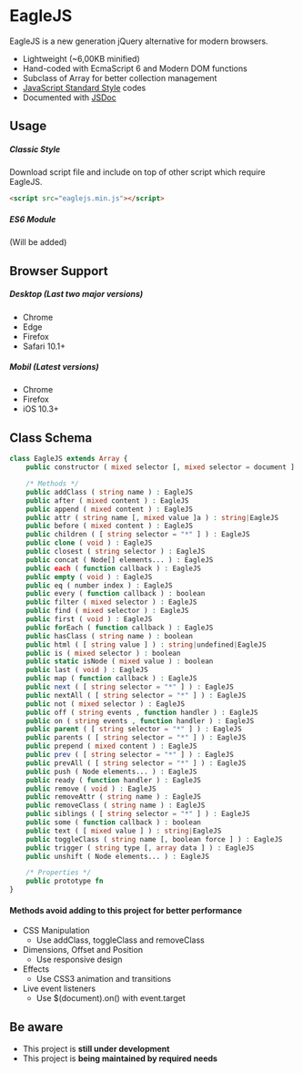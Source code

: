 # EagleJS

EagleJS is a new generation jQuery alternative for modern browsers.

- Lightweight (~6,00KB minified)
- Hand-coded with EcmaScript 6 and Modern DOM functions
- Subclass of Array for better collection management
- [JavaScript Standard Style](https://standardjs.com "JavaScript Standard Style") codes
- Documented with [JSDoc](https://jsdoc.app "JSDoc")

## Usage

##### Classic Style

Download script file and include on top of other script which require EagleJS.

```html
<script src="eaglejs.min.js"></script>
```

##### ES6 Module

(Will be added)


## Browser Support

##### Desktop (Last two major versions)
- Chrome
- Edge
- Firefox
- Safari 10.1+

##### Mobil (Latest versions)
- Chrome
- Firefox
- iOS 10.3+

## Class Schema

```php
class EagleJS extends Array {
	public constructor ( mixed selector [, mixed selector = document ] )

	/* Methods */
	public addClass ( string name ) : EagleJS
	public after ( mixed content ) : EagleJS
	public append ( mixed content ) : EagleJS
	public attr ( string name [, mixed value ]a ) : string|EagleJS
	public before ( mixed content ) : EagleJS
	public children ( [ string selector = "*" ] ) : EagleJS
	public clone ( void ) : EagleJS
	public closest ( string selector ) : EagleJS
	public concat ( Node[] elements... ) : EagleJS
	public each ( function callback ) : EagleJS
	public empty ( void ) : EagleJS
	public eq ( number index ) : EagleJS
	public every ( function callback ) : boolean
	public filter ( mixed selector ) : EagleJS
	public find ( mixed selector ) : EagleJS
	public first ( void ) : EagleJS
	public forEach ( function callback ) : EagleJS
	public hasClass ( string name ) : boolean
	public html ( [ string value ] ) : string|undefined|EagleJS
	public is ( mixed selector ) : boolean
	public static isNode ( mixed value ) : boolean
	public last ( void ) : EagleJS
	public map ( function callback ) : EagleJS
	public next ( [ string selector = "*" ] ) : EagleJS
	public nextAll ( [ string selector = "*" ] ) : EagleJS
	public not ( mixed selector ) : EagleJS
	public off ( string events , function handler ) : EagleJS
	public on ( string events , function handler ) : EagleJS
	public parent ( [ string selector = "*" ] ) : EagleJS
	public parents ( [ string selector = "*" ] ) : EagleJS
	public prepend ( mixed content ) : EagleJS
	public prev ( [ string selector = "*" ] ) : EagleJS
	public prevAll ( [ string selector = "*" ] ) : EagleJS
	public push ( Node elements... ) : EagleJS
	public ready ( function handler ) : EagleJS
	public remove ( void ) : EagleJS
	public removeAttr ( string name ) : EagleJS
	public removeClass ( string name ) : EagleJS
	public siblings ( [ string selector = "*" ] ) : EagleJS
	public some ( function callback ) : boolean
	public text ( [ mixed value ] ) : string|EagleJS
	public toggleClass ( string name [, boolean force ] ) : EagleJS
	public trigger ( string type [, array data ] ) : EagleJS
	public unshift ( Node elements... ) : EagleJS

	/* Properties */
	public prototype fn
}
```

#### Methods avoid adding to this project for better performance

- CSS Manipulation
  - Use addClass, toggleClass and removeClass
- Dimensions, Offset and Position
   - Use responsive design
- Effects
   - Use CSS3 animation and transitions
- Live event listeners
  - Use  $(document).on() with event.target

## Be aware
- This project is **still under development**
- This project is **being maintained by required needs**
